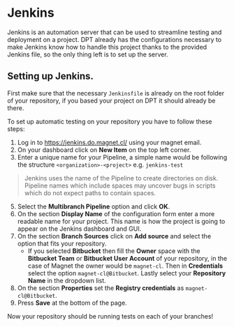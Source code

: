 # Jenkins

Jenkins is an automation server that can be used to streamline testing and deployment on a project. DPT already has the configurations necessary to make Jenkins know how to handle this project thanks to the provided Jenkins file, so the only thing left is to set up the server.

## Setting up Jenkins.

First make sure that the necessary `Jenkinsfile` is already on the root folder of your repository, if you based your project on DPT it should already be there.

To set up automatic testing on your repository you have to follow these steps:

1. Log in to https://jenkins.do.magnet.cl/ using your magnet email.
2. On your dashboard click on **New Item** on the top left corner.
3. Enter a unique name for your Pipeline, a simple name would be following the structure `<organization>-<project>` e.g. `jenkins-test`

> Jenkins uses the name of the Pipeline to create directories on disk. Pipeline names which include spaces may uncover bugs in scripts which do not expect paths to contain spaces.

5. Select the **Multibranch Pipeline** option and click **OK**.
4. On the section **Display Name** of the configuration form enter a more readable name for your project. This name is how the project is going to appear on the Jenkins dashboard and GUI.
6. On the section **Branch Sources** click on **Add source** and select the option that fits your repository.
    - If you selected **Bitbucket** then fill the **Owner** space with the **Bitbucket Team** or **Bitbucket User Account** of your repository, in  the case of Magnet the owner would be `magnet-cl`. Then in **Credentials** select the option `magnet-cl@Bitbucket`. Lastly select your **Repository Name** in the dropdown list.
7. On the section **Properties** set the **Registry credentials** as `magnet-cl@Bitbucket`.
8. Press **Save** at the bottom of the page.

Now your repository should be running tests on each of your branches!

